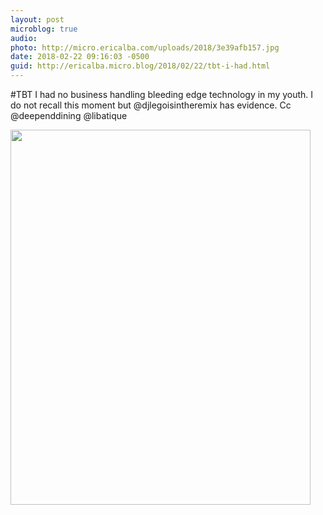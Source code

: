 ```yaml
---
layout: post
microblog: true
audio: 
photo: http://micro.ericalba.com/uploads/2018/3e39afb157.jpg
date: 2018-02-22 09:16:03 -0500
guid: http://ericalba.micro.blog/2018/02/22/tbt-i-had.html
---
```

#TBT I had no business handling bleeding edge technology in my youth. I do not recall this moment but @djlegoisintheremix has evidence. Cc @deependdining @libatique

<img src="http://micro.ericalba.com/uploads/2018/3e39afb157.jpg" width="480" height="600" />
